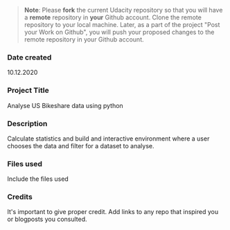>**Note**: Please **fork** the current Udacity repository so that you will have a **remote** repository in **your** Github account. Clone the remote repository to your local machine. Later, as a part of the project "Post your Work on Github", you will push your proposed changes to the remote repository in your Github account.

### Date created
10.12.2020

### Project Title
Analyse US Bikeshare data using python

### Description
Calculate statistics and build and interactive environment where a user chooses the data and filter for a dataset to analyse.

### Files used
Include the files used

### Credits
It's important to give proper credit. Add links to any repo that inspired you or blogposts you consulted.

